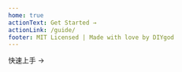 ```yaml
---
home: true
actionText: Get Started →
actionLink: /guide/
footer: MIT Licensed | Made with love by DIYgod
---
```


<div>
  <DPlayer :immediate="true"></DPlayer>
</div>

<div class="hero custom"><p class="action"><router-link to="/zh/guide/" class="nav-link action-button">快速上手 →</router-link></p></div>
